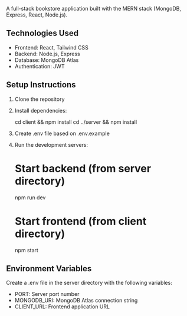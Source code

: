 A full-stack bookstore application built with the MERN stack (MongoDB, Express, React, Node.js).

## Technologies Used
- Frontend: React, Tailwind CSS
- Backend: Node.js, Express
- Database: MongoDB Atlas
- Authentication: JWT

## Setup Instructions
1. Clone the repository
2. Install dependencies:
   
   cd client && npm install
   cd ../server && npm install
   
3. Create .env file based on .env.example
4. Run the development servers:
   # Start backend (from server directory)
   npm run dev
   
   # Start frontend (from client directory)
   npm start


## Environment Variables
Create a .env file in the server directory with the following variables:
- PORT: Server port number
- MONGODB_URI: MongoDB Atlas connection string
- CLIENT_URL: Frontend application URL
